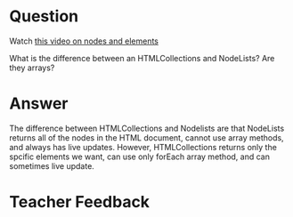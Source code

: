 # Question
Watch [this video on nodes and elements](https://www.youtube.com/watch?v=rhvec8cXLlo)

What is the difference between an HTMLCollections and NodeLists? Are they arrays?

# Answer
The difference between HTMLCollections and Nodelists are that NodeLists returns all of the nodes in the HTML document, cannot use array methods, and always has live updates. However, HTMLCollections returns only the spcific elements we want, can use only forEach array method, and can sometimes live update.

# Teacher Feedback